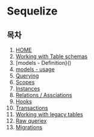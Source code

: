 
# Sequelize

## 목차

1. [HOME]()
2. [Working with Table schemas]()
3. [models - Definition}()
4. [models - usage]()
5. [Querying]()
6. [Scopes]()
7. [Instances]()
8. [Relations / Assciations]()
9. [Hooks]()
10. [Transactions]()
11. [Working with legacy tables]()
12. [Raw queriex]()
13. [Migrations]()
